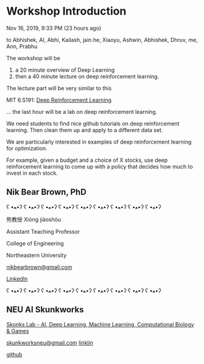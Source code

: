 # Workshop Introduction

Nov 16, 2019, 9:33 PM (23 hours ago)

to Abhishek, AI, Abhi, Kailash, jain.he, Xiaoyu, Ashwin, Abhishek, Dhruv, me, Ann, Prabhu

The workshop will be 
1. a 20 minute overview of Deep Learning
2. then a 40 minute lecture on deep reinforcement learning.

The lecture part will be very similar to this

MIT 6.S191: [Deep Reinforcement Learning](https://youtu.be/i6Mi2_QM3rA)  

... the last hour will be a lab on deep reinforcement learning.

We need students to find nice github tutorials on deep reinforcement learning. Then clean them up and apply to a different data set.

We are particularly interested in examples of deep reinforcement learning for optimization.

For example, given a budget and a choice of X stocks, use deep reinforcement learning to come up with a policy that decides how much to invest in each stock.



## Nik Bear Brown, PhD

ʕ •ﻌ•ʔ ʕ •ﻌ•ʔ ʕ •ﻌ•ʔ ʕ •ﻌ•ʔ ʕ •ﻌ•ʔ ʕ •ﻌ•ʔ ʕ •ﻌ•ʔ ʕ •ﻌ•ʔ ʕ •ﻌ•ʔ

熊教授 Xióng jiàoshòu  

Assistant Teaching Professor

College of Engineering

Northeastern University

<nikbearbrown@gmail.com>

[LinkedIn](http://lnkd.in/cKHRSU)

ʕ •ﻌ•ʔ ʕ •ﻌ•ʔ ʕ •ﻌ•ʔ ʕ •ﻌ•ʔ ʕ •ﻌ•ʔ ʕ •ﻌ•ʔ ʕ •ﻌ•ʔ ʕ •ﻌ•ʔ ʕ •ﻌ•ʔ

## NEU AI Skunkworks

[Skonks Lab - AI, Deep Learning, Machine Learning, Computational Biology & Games](https://www.skonks.com)

<skunkworksneu@gmail.com>
[linklin](https://linkedin.com/company/skunkworksneu)

[github](https://github.com/skunkworksneu)